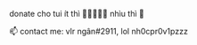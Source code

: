 
donate cho tui ít thì 🥚🥚🥚🥚🥚
nhìu thì 🚀

📫 contact me: vlr ngân#2911, lol nh0cpr0v1pzzz
<!---
whzy29/whzy29 is a ✨ special ✨ repository because its `README.md` (this file) appears on your GitHub profile.
You can click the Preview link to take a look at your changes.
--->

